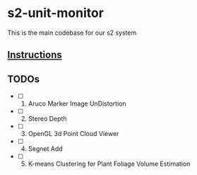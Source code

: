 # s2-unit-monitor

This is the main codebase for our s2 system

## [Instructions](./RUN.md)

## TODOs

- [ ] 1. Aruco Marker Image UnDistortion
- [ ] 2. Stereo Depth
- [ ] 3. OpenGL 3d Point Cloud Viewer
- [ ] 4. Segnet Add
- [ ] 5. K-means Clustering for Plant Foliage Volume Estimation

